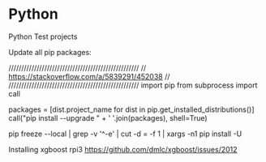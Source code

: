 # Python
Python Test projects

Update all pip packages: 

///////////////////////////////////////////////////
//   https://stackoverflow.com/a/5839291/452038  //
///////////////////////////////////////////////////
import pip
from subprocess import call

packages = [dist.project_name for dist in pip.get_installed_distributions()]
call("pip install --upgrade " + ' '.join(packages), shell=True)


pip freeze --local | grep -v '^\-e' | cut -d = -f 1  | xargs -n1 pip install -U


Installing xgboost rpi3
https://github.com/dmlc/xgboost/issues/2012
